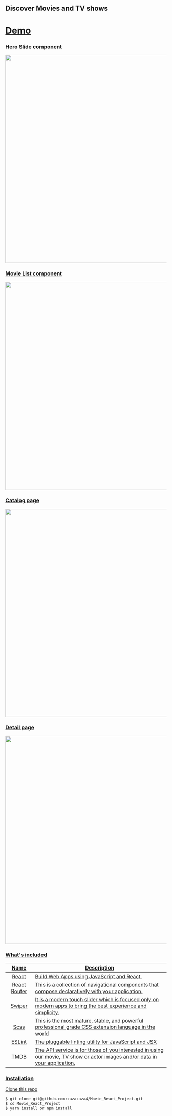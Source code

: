 ## Discover Movies and TV shows
# [Demo](movie-react-project.vercel.app)

### Hero Slide component
<a href="https://drive.google.com/uc?export=view&id=1x_vmuVTp-7WIUARMzRUy-9TFQo4P-5EN"><img src="https://drive.google.com/uc?export=view&id=1x_vmuVTp-7WIUARMzRUy-9TFQo4P-5EN" style="width: 650px; max-width: 100%; height: auto" />
### Movie List component
<a href="https://drive.google.com/uc?export=view&id=1fhmlQ7mngEhA-CahN2ttxc0Q01ZV5WIm"><img src="https://drive.google.com/uc?export=view&id=1fhmlQ7mngEhA-CahN2ttxc0Q01ZV5WIm" style="width: 650px; max-width: 100%; height: auto" />
### Catalog page
<a href="https://drive.google.com/uc?export=view&id=151-YTLcOrG8jkqKYBR0ThrCCsafQlmAb"><img src="https://drive.google.com/uc?export=view&id=151-YTLcOrG8jkqKYBR0ThrCCsafQlmAb" style="width: 650px; max-width: 100%; height: auto" />
### Detail page
<a href="https://drive.google.com/uc?export=view&id=1euHG8gI9SsEkJMoLHT0VDVQ4Pmks7kta"><img src="https://drive.google.com/uc?export=view&id=1euHG8gI9SsEkJMoLHT0VDVQ4Pmks7kta" style="width: 650px; max-width: 100%; height: auto" />

### What's included
| Name             | Description   |
| :-------------:|--------------|
| [React](https://reactjs.org/) |  Build Web Apps using JavaScript and React. |
| [React Router](https://reactrouter.com/en/main/start/overview) |This is a collection of navigational components that compose declaratively with your application.  |
| [Swiper](https://swiperjs.com/) |It is a modern touch slider which is focused only on modern apps to bring the best experience and simplicity.|
| [Scss](https://sass-lang.com/) |This is the most mature, stable, and powerful professional grade CSS extension language in the world| 
| [ESLint](http://eslint.org/) | The pluggable linting utility for JavaScript and JSX |
| [TMDB](https://www.themoviedb.org/) | The API service is for those of you interested in using our movie, TV show or actor images and/or data in your application. |

### Installation

Clone this repo

```sh
$ git clone git@github.com:zazazaza4/Movie_React_Project.git
$ cd Movie_React_Project
$ yarn install or npm install
```
